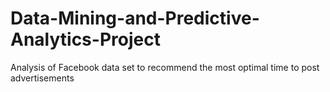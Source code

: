 # Data-Mining-and-Predictive-Analytics-Project
Analysis of Facebook data set to recommend the most optimal time to post advertisements 
